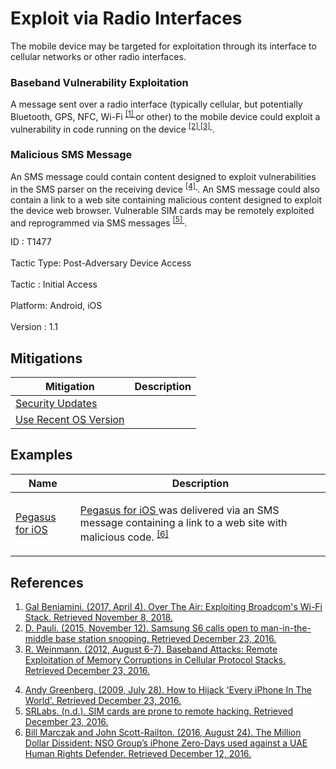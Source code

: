 <div class="container-fluid">
 <h1>
  Exploit via Radio Interfaces
 </h1>
 <div class="row">
  <div class="col-md-8 description-body">
   <p>
    The mobile device may be targeted for exploitation through its interface to cellular networks or other radio interfaces.
   </p>
   <h3>
    Baseband Vulnerability Exploitation
   </h3>
   <p>
    A message sent over a radio interface (typically cellular, but potentially Bluetooth, GPS, NFC, Wi-Fi
    <span class="scite-citeref-number" data-reference="ProjectZero-BroadcomWiFi" id="scite-ref-1-a">
     <sup>
      <a aria-describedby="qtip-0" data-hasqtip="0" href="https://googleprojectzero.blogspot.com/2017/04/over-air-exploiting-broadcoms-wi-fi_4.html" target="_blank">
       [1]
      </a>
     </sup>
    </span>
    or other) to the mobile device could exploit a vulnerability in code running on the device
    <span class="scite-citeref-number" data-reference="Register-BaseStation" id="scite-ref-2-a">
     <sup>
      <a aria-describedby="qtip-1" data-hasqtip="1" href="http://www.theregister.co.uk/2015/11/12/mobile_pwn2own1/" target="_blank">
       [2]
      </a>
     </sup>
    </span>
    <span class="scite-citeref-number" data-reference="Weinmann-Baseband" id="scite-ref-3-a">
     <sup>
      <a aria-describedby="qtip-2" data-hasqtip="2" href="https://www.usenix.org/system/files/conference/woot12/woot12-final24.pdf" target="_blank">
       [3]
      </a>
     </sup>
    </span>
    .
   </p>
   <h3>
    Malicious SMS Message
   </h3>
   <p>
    An SMS message could contain content designed to exploit vulnerabilities in the SMS parser on the receiving device
    <span class="scite-citeref-number" data-reference="Forbes-iPhoneSMS" id="scite-ref-4-a">
     <sup>
      <a aria-describedby="qtip-3" data-hasqtip="3" href="http://www.forbes.com/2009/07/28/hackers-iphone-apple-technology-security-hackers.html" target="_blank">
       [4]
      </a>
     </sup>
    </span>
    . An SMS message could also contain a link to a web site containing malicious content designed to exploit the device web browser. Vulnerable SIM cards may be remotely exploited and reprogrammed via SMS messages
    <span class="scite-citeref-number" data-reference="SRLabs-SIMCard" id="scite-ref-5-a">
     <sup>
      <a aria-describedby="qtip-4" data-hasqtip="4" href="https://srlabs.de/bites/rooting-sim-cards/" target="_blank">
       [5]
      </a>
     </sup>
    </span>
    .
   </p>
  </div>
  <div class="col-md-4">
   <div class="card">
    <div class="card-body">
     <div class="card-data">
      <span class="h5 card-title">
       ID
      </span>
      : T1477
      <br/>
      <br/>
     </div>
     <div class="card-data">
      <span class="h5 card-title">
       Tactic Type:
      </span>
      Post-Adversary Device Access
      <br/>
      <br/>
     </div>
     <div class="card-data">
      <span class="h5 card-title">
       Tactic
      </span>
      : Initial Access
      <br/>
      <br/>
     </div>
     <div class="card-data">
      <span class="h5 card-title">
       Platform:
      </span>
      Android, iOS
      <br/>
      <br/>
     </div>
     <div class="card-data">
      <span class="h5 card-title">
      </span>
     </div>
     <div class="card-data">
      <span class="h5 card-title">
      </span>
     </div>
     <div class="card-data">
      <span class="h5 card-title">
      </span>
     </div>
     <div class="card-data">
      <span class="h5 card-title">
      </span>
     </div>
     <div class="card-data">
      <span class="h5 card-title">
      </span>
     </div>
     <div class="card-data">
      <span class="h5 card-title">
      </span>
     </div>
     <div class="card-data">
      <span class="h5 card-title">
      </span>
     </div>
     <div class="card-data">
      <span class="h5 card-title">
      </span>
     </div>
     <div class="card-data">
      <span class="h5 card-title">
      </span>
     </div>
     <div class="card-data">
      <span class="h5 card-title">
      </span>
     </div>
     <div class="card-data">
      <span class="h5 card-title">
      </span>
     </div>
     <div class="card-data">
      <span class="h5 card-title">
       Version
      </span>
      : 1.1
     </div>
    </div>
   </div>
  </div>
 </div>
 <h2 class="pt-3" id="mitigations">
  Mitigations
 </h2>
 <table class="table table-bordered table-light mt-2">
  <thead>
   <tr>
    <th scope="col">
     Mitigation
    </th>
    <th scope="col">
     Description
    </th>
   </tr>
  </thead>
  <tbody class="bg-white">
   <tr>
    <td>
     <a href="https://attack.mitre.org/mitigations/M1001">
      Security Updates
     </a>
    </td>
    <td>
    </td>
   </tr>
   <tr>
    <td>
     <a href="https://attack.mitre.org/mitigations/M1006">
      Use Recent OS Version
     </a>
    </td>
    <td>
    </td>
   </tr>
  </tbody>
 </table>
 <h2 class="pt-3" id="examples">
  Examples
 </h2>
 <table class="table table-bordered table-light mt-2">
  <thead>
   <tr>
    <th scope="col">
     Name
    </th>
    <th scope="col">
     Description
    </th>
   </tr>
  </thead>
  <tbody class="bg-white">
   <tr>
    <td>
     <a href="https://attack.mitre.org/software/S0289">
      Pegasus for iOS
     </a>
    </td>
    <td>
     <p>
      <a href="https://attack.mitre.org/software/S0289">
       Pegasus for iOS
      </a>
      was delivered via an SMS message containing a link to a web site with malicious code.
      <span class="scite-citeref-number" data-reference="PegasusCitizenLab" id="scite-ref-6-a" onclick="scrollToRef('scite-6')">
       <sup>
        <a aria-describedby="qtip-5" data-hasqtip="5" href="https://citizenlab.org/2016/08/million-dollar-dissident-iphone-zero-day-nso-group-uae/" target="_blank">
         [6]
        </a>
       </sup>
      </span>
     </p>
    </td>
   </tr>
  </tbody>
 </table>
 <h2 class="pt-3" id="references">
  References
 </h2>
 <div class="row">
  <div class="col">
   <ol>
    <li>
     <span class="scite-citation" id="scite-1">
      <span class="scite-citation-text">
       <a class="external text" href="https://googleprojectzero.blogspot.com/2017/04/over-air-exploiting-broadcoms-wi-fi_4.html" name="scite-1" rel="nofollow" target="_blank">
        Gal Beniamini. (2017, April 4). Over The Air: Exploiting Broadcom's Wi-Fi Stack. Retrieved November 8, 2018.
       </a>
      </span>
     </span>
    </li>
    <li>
     <span class="scite-citation" id="scite-2">
      <span class="scite-citation-text">
       <a class="external text" href="http://www.theregister.co.uk/2015/11/12/mobile_pwn2own1/" name="scite-2" rel="nofollow" target="_blank">
        D. Pauli. (2015, November 12). Samsung S6 calls open to man-in-the-middle base station snooping. Retrieved December 23, 2016.
       </a>
      </span>
     </span>
    </li>
    <li>
     <span class="scite-citation" id="scite-3">
      <span class="scite-citation-text">
       <a class="external text" href="https://www.usenix.org/system/files/conference/woot12/woot12-final24.pdf" name="scite-3" rel="nofollow" target="_blank">
        R. Weinmann. (2012, August 6-7). Baseband Attacks: Remote Exploitation of Memory Corruptions in Cellular Protocol Stacks. Retrieved December 23, 2016.
       </a>
      </span>
     </span>
    </li>
   </ol>
  </div>
  <div class="col">
   <ol start="4.0">
    <li>
     <span class="scite-citation" id="scite-4">
      <span class="scite-citation-text">
       <a class="external text" href="http://www.forbes.com/2009/07/28/hackers-iphone-apple-technology-security-hackers.html" name="scite-4" rel="nofollow" target="_blank">
        Andy Greenberg. (2009, July 28). How to Hijack 'Every iPhone In The World'. Retrieved December 23, 2016.
       </a>
      </span>
     </span>
    </li>
    <li>
     <span class="scite-citation" id="scite-5">
      <span class="scite-citation-text">
       <a class="external text" href="https://srlabs.de/bites/rooting-sim-cards/" name="scite-5" rel="nofollow" target="_blank">
        SRLabs. (n.d.). SIM cards are prone to remote hacking. Retrieved December 23, 2016.
       </a>
      </span>
     </span>
    </li>
    <li>
     <span class="scite-citation" id="scite-6">
      <span class="scite-citation-text">
       <a class="external text" href="https://citizenlab.org/2016/08/million-dollar-dissident-iphone-zero-day-nso-group-uae/" name="scite-6" rel="nofollow" target="_blank">
        Bill Marczak and John Scott-Railton. (2016, August 24). The Million Dollar Dissident: NSO Group’s iPhone Zero-Days used against a UAE Human Rights Defender. Retrieved December 12, 2016.
       </a>
      </span>
     </span>
    </li>
   </ol>
  </div>
 </div>
</div>

